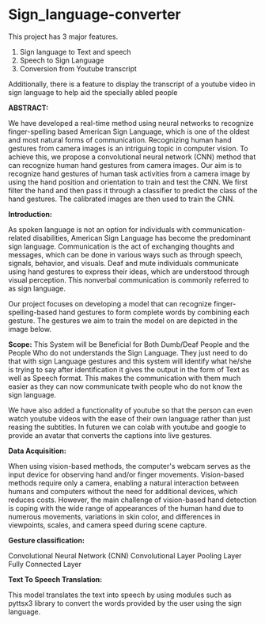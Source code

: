 # Sign_language-converter
This project has 3 major features. 
1. Sign language to Text and speech
2. Speech to Sign Language
3. Conversion from Youtube transcript

Additionally, there is a feature to display the transcript of a youtube video in sign language to help aid the specially abled people


**ABSTRACT:** 

We have developed a real-time method using neural networks to recognize finger-spelling based American Sign Language, which is one of the oldest and most natural forms of communication. Recognizing human hand gestures from camera images is an intriguing topic in computer vision. To achieve this, we propose a convolutional neural network (CNN) method that can recognize human hand gestures from camera images. Our aim is to recognize hand gestures of human task activities from a camera image by using the hand position and orientation to train and test the CNN. We first filter the hand and then pass it through a classifier to predict the class of the hand gestures. The calibrated images are then used to train the CNN.


**Introduction:**

As spoken language is not an option for individuals with communication-related disabilities, American Sign Language has become the predominant sign language. Communication is the act of exchanging thoughts and messages, which can be done in various ways such as through speech, signals, behavior, and visuals. Deaf and mute individuals communicate using hand gestures to express their ideas, which are understood through visual perception. This nonverbal communication is commonly referred to as sign language.

Our project focuses on developing a model that can recognize finger-spelling-based hand gestures to form complete words by combining each gesture. The gestures we aim to train the model on are depicted in the image below.


**Scope:**
This System will be Beneficial for Both Dumb/Deaf People and the People Who do not understands the Sign Language. They just need to do that with sign Language gestures and this system will identify what he/she is trying to say after identification it gives the output in the form of Text as well as Speech format. This makes the communication with them much easier as they can now communicate twith people who do not know the sign language.

We have also added a functionality of youtube so that the person can even watch youtube videos with the ease of their own language rather than just reasing the subtitles. In futuren we can colab with youtube and google to provide an avatar that converts the captions into live gestures.


**Data Acquisition:**

When using vision-based methods, the computer's webcam serves as the input device for observing hand and/or finger movements. Vision-based methods require only a camera, enabling a natural interaction between humans and computers without the need for additional devices, which reduces costs. However, the main challenge of vision-based hand detection is coping with the wide range of appearances of the human hand due to numerous movements, variations in skin color, and differences in viewpoints, scales, and camera speed during scene capture.


**Gesture classification:**

Convolutional Neural Network (CNN)
Convolutional Layer
Pooling Layer
Fully Connected Layer


**Text To Speech Translation:**

This model translates the text into speech by using modules such as pyttsx3 library to convert the words provided by the user using the sign language.
